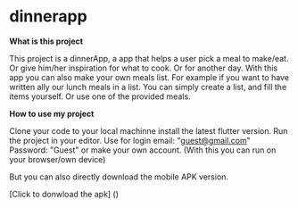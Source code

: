 # dinnerapp


**What is this project**

This project is a dinnerApp,  a app that helps a user pick a meal to make/eat. Or give him/her inspiration for what to cook.
Or for another day.  With this app you can also make your own meals list. For example if you want  to have written ally our lunch meals in a list.
You can simply create a list, and fill the items yourself. Or use one of the provided meals. 


 **How to use my project** 

Clone your code to your local  machinne install the latest flutter version. 
Run the project in your editor.
Use for login email: "guest@gmail.com"
Password: "Guest"
or make your  own account. 
(With this you can run on your browser/own device) 

But you can also directly download the  mobile APK version.

[Click to donwload the apk] ()
